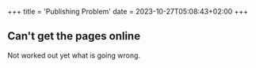 +++
title = 'Publishing Problem'
date = 2023-10-27T05:08:43+02:00
+++


## Can't get the pages online


Not worked out yet what is going wrong.
